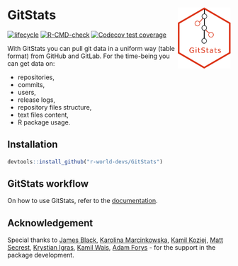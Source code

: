 
<!-- README.md is generated from README.Rmd. Please edit that file -->

# GitStats <img src="man/figures/GitStats_logo.png" align="right" height="138" style="float:right; height:138px;"/>

<!-- badges: start -->

[![lifecycle](https://img.shields.io/badge/lifecycle-experimental-orange.svg)](https://lifecycle.r-lib.org/articles/stages.html#experimental)
[![R-CMD-check](https://github.com/r-world-devs/GitStats/workflows/R-CMD-check/badge.svg)](https://github.com/r-world-devs/GitStats/actions)
[![Codecov test
coverage](https://codecov.io/gh/r-world-devs/GitStats/branch/devel/graph/badge.svg)](https://app.codecov.io/gh/r-world-devs/GitStats?branch=devel)
<!-- badges: end -->

With GitStats you can pull git data in a uniform way (table format) from
GitHub and GitLab. For the time-being you can get data on:

- repositories,
- commits,
- users,
- release logs,
- repository files structure,
- text files content,
- R package usage.

## Installation

``` r
devtools::install_github("r-world-devs/GitStats")
```

## GitStats workflow

On how to use GitStats, refer to the
[documentation](https://r-world-devs.github.io/GitStats/index.html).

## Acknowledgement

Special thanks to [James Black](https://github.com/epijim), [Karolina
Marcinkowska](https://github.com/marcinkowskak), [Kamil
Koziej](https://github.com/Cotau), [Matt
Secrest](https://github.com/mattsecrest), [Krystian
Igras](https://github.com/krystian8207), [Kamil
Wais](https://github.com/kalimu), [Adam
Forys](https://github.com/galachad) - for the support in the package
development.
